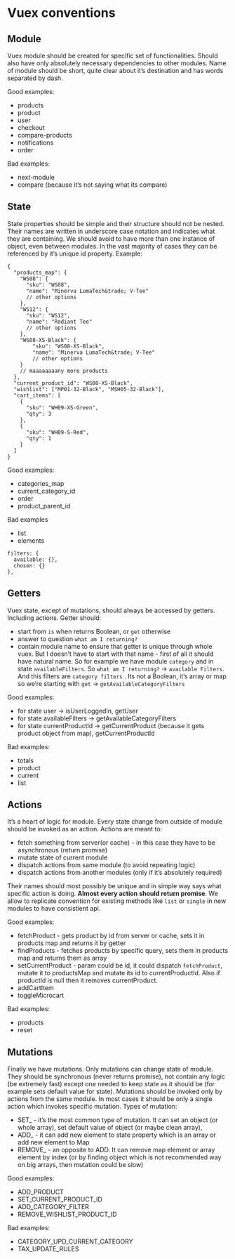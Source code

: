 # Vuex conventions

## Module
Vuex module should be created for specific set of functionalities. Should also have only absolutely necessary dependencies to other modules.
Name of module should be short, quite clear about it’s destination and has words separated by dash.

Good examples:
* products
* product
* user
* checkout
* compare-products
* notifications
* order

Bad examples:
* next-module
* compare (because it’s not saying what its compare)

## State
State properties should be simple and their structure should not be nested.  Their names are written in underscore case notation and indicates what they are containing.
We should avoid to have more than one instance of object, even between modules. In the vast majority of cases they can be referenced by it’s unique id property. Example:
```
{
  "products_map": {
    "WS08": {
      "sku": "WS08",
      "name": "Minerva LumaTech&trade; V-Tee"
      // other options
    },
    "WS12": {
      "sku": "WS12",
      "name": "Radiant Tee"
      // other options
    },
    "WS08-XS-Black": {
        "sku": "WS08-XS-Black",
        "name": "Minerva LumaTech&trade; V-Tee"
        // other options
    }
    // maaaaaaaany more products
  },
  "current_product_id": "WS08-XS-Black",
  "wishlist": ["MP01-32-Black", "MSH05-32-Black"],
  "cart_items": [
    {
      "sku": "WH09-XS-Green",
      "qty": 3
    },
    {
      "sku": "WH09-S-Red",
      "qty": 1
    }
  ]
}
```

Good examples:
* categories_map
* current_category_id
* order
* product_parent_id

Bad examples 
* list
* elements
```
filters: {
  available: {},
  chosen: {}
},
```

## Getters
Vuex state, except of mutations, should always be accessed by getters. Including actions.
Getter should:
* start from `is` when returns Boolean, or `get` otherwise
* answer to question `what am I returning?`
* contain module name to ensure that getter is unique through whole vuex. But I doesn’t have to start with that name - first of all it should have natural name.
So for example we have module `category` and in state `availableFilters`. So `what am I returning?` -> `available Filters`. And this filters are `category filters` . Its not a Boolean, it’s array or map so we’re starting with `get` -> `getAvailableCategoryFilters`

Good examples:
* for state user -> isUserLoggedIn, getUser
* for state availableFilters -> getAvailableCategoryFilters
* for state currentProductId -> getCurrentProduct (because it gets product object from map), getCurrentProductId

Bad examples:
* totals
* product
* current
* list

## Actions
It’s a heart of logic for module. Every state change from outside of module should be invoked as an action. Actions are meant to:
* fetch something from server(or cache) - in this case they have to be asynchronous (return promise)
* mutate state of current module
* dispatch actions from same module (to avoid repeating logic)
* dispatch actions from another modules (only if it’s absolutely required)

Their names should most possibly be unique and in simple way says what specific action is doing. **Almost every action should return promise**.
We allow to replicate convention for existing methods like `list` or `single` in new modules to have consistient api.

Good examples:
* fetchProduct - gets product by id from server or cache, sets it in products map and returns it by getter
* findProducts - fetches products by specific query, sets them in products map and returns them as array
* setCurrentProduct - param could be id, it could dispatch `fetchProduct`, mutate it to productsMap and mutate its id to currentProductId. Also if productId is null then it removes currentProduct.
* addCartItem
* toggleMicrocart

Bad examples:
* products
* reset

## Mutations
Finally we have mutations. Only mutations can change state of module. They should be synchronous (never returns promise), not contain any logic (be extremely fast) except one needed to keep state as it should be (for example sets default value for state). Mutations should be invoked only by actions from the same module. In most cases it should be only a single action which invokes specific mutation.
Types of mutation:
* SET_ - it’s the most common type of mutation. It can set an object (or whole array), set default value of object (or maybe clean array), 
* ADD_ - it can add new element to state property which is an array or add new element to Map
* REMOVE_ - an opposite to ADD. It can remove map element or array element by index (or by finding object which is not recommended way on big arrays, then mutation could be slow)

Good examples:
* ADD_PRODUCT
* SET_CURRENT_PRODUCT_ID
* ADD_CATEGORY_FILTER
* REMOVE_WISHLIST_PRODUCT_ID

Bad examples:
* CATEGORY_UPD_CURRENT_CATEGORY
* TAX_UPDATE_RULES
